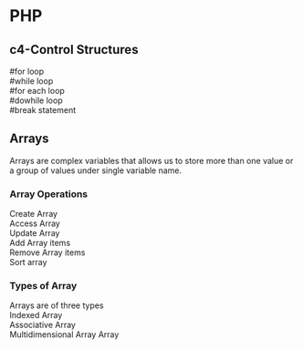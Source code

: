 # PHP
## c4-Control Structures<br>
#for loop  <br>
#while loop <br>
#for each loop <br>
#dowhile loop <br>
#break statement

## Arrays
Arrays are complex variables that allows us to store more than one value or a group of values under single variable name.

### Array Operations
Create Array<br>
Access Array<br>
Update Array<br>
Add Array items<br>
Remove Array items<br>
Sort array

### Types of Array

Arrays are of three types<br>
Indexed Array<br>
Associative Array<br>
Multidimensional Array Array<br>



